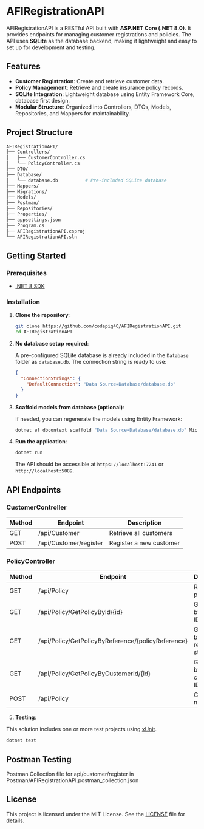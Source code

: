﻿# AFIRegistrationAPI

AFIRegistrationAPI is a RESTful API built with **ASP.NET Core (.NET 8.0)**. It provides endpoints for managing customer registrations and policies. The API uses **SQLite** as the database backend, making it lightweight and easy to set up for development and testing.

## Features

- **Customer Registration**: Create and retrieve customer data.
- **Policy Management**: Retrieve and create insurance policy records.
- **SQLite Integration**: Lightweight database using Entity Framework Core, database first design.
- **Modular Structure**: Organized into Controllers, DTOs, Models, Repositories, and Mappers for maintainability.
 
## Project Structure

```bash
AFIRegistrationAPI/
├── Controllers/             
│   ├── CustomerController.cs
│   └── PolicyController.cs
├── DTO/                     
├── Database/                
│   └── database.db          # Pre-included SQLite database
├── Mappers/                 
├── Migrations/              
├── Models/ 
├── Postman/ 
├── Repositories/            
├── Properties/              
├── appsettings.json         
├── Program.cs               
├── AFIRegistrationAPI.csproj
└── AFIRegistrationAPI.sln   
```

## Getting Started

### Prerequisites

- [.NET 8 SDK](https://dotnet.microsoft.com/en-us/download/dotnet/8.0)

### Installation

1. **Clone the repository**:

   ```bash
   git clone https://github.com/codepig40/AFIRegistrationAPI.git
   cd AFIRegistrationAPI
   ```

2. **No database setup required**:

   A pre-configured SQLite database is already included in the `Database` folder as `database.db`. The connection string is ready to use:

   ```json
   {
     "ConnectionStrings": {
       "DefaultConnection": "Data Source=Database/database.db"
     }
   }
   ```

3. **Scaffold models from database (optional)**:

   If needed, you can regenerate the models using Entity Framework:

   ```bash
   dotnet ef dbcontext scaffold "Data Source=Database/database.db" Microsoft.EntityFrameworkCore.Sqlite -o Models -f
   ```

4. **Run the application**:

   ```bash
   dotnet run
   ```

   The API should be accessible at `https://localhost:7241` or `http://localhost:5089`.

## API Endpoints

### CustomerController

| Method | Endpoint   | Description               |
|--------|------------|---------------------------|
| GET    | /api/Customer           | Retrieve all customers    |
| POST   | /api/Customer/register  | Register a new customer   |

### PolicyController

| Method | Endpoint                                  | Description                          |
|--------|-------------------------------------------|--------------------------------------|
| GET    | /api/Policy                                          | Retrieve all policies                |
| GET    | /api/Policy/GetPolicyById/{id}                       | Get policy by internal ID            |
| GET    | /api/Policy/GetPolicyByReference/{policyReference}   | Get policy by reference string       |
| GET    | /api/Policy/GetPolicyByCustomerId/{id}               | Get policy by customer ID            |
| POST   | /api/Policy                                          | Create a new policy                  |


5. **Testing**:

This solution includes one or more test projects using [xUnit](https://xunit.net/).


   ```bash
   dotnet test
   ```



## Postman Testing

Postman Collection file for api/customer/register in Postman/AFIRegistrationAPI.postman_collection.json

## License

This project is licensed under the MIT License. See the [LICENSE](LICENSE) file for details.

